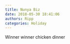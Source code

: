```yaml
---
title: Nunya Biz
date: 2018-05-30 18:41:06
authors: Ripp
categories: Holiday
---
```


 Winner winner chicken dinner